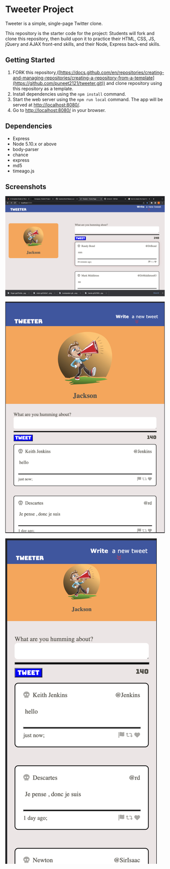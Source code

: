 # Tweeter Project

Tweeter is a simple, single-page Twitter clone.

This repository is the starter code for the project: Students will fork and clone this repository, then build upon it to practice their HTML, CSS, JS, jQuery and AJAX front-end skills, and their Node, Express back-end skills.

## Getting Started

1. FORK this repository,([https://docs.github.com/en/repositories/creating-and-managing-repositories/creating-a-repository-from-a-template](https://github.com/puneet2121/tweeter.git)) and clone repository using this repository as a template.
2. Install dependencies using the `npm install` command.
3. Start the web server using the `npm run local` command. The app will be served at <http://localhost:8080/>.
4. Go to <http://localhost:8080/> in your browser.

## Dependencies

- Express
- Node 5.10.x or above
- body-parser
- chance
- express
- md5
- timeago.js

## Screenshots

!["screenshot of tweeter desktop version"](https://github.com/puneet2121/tweeter/blob/bf48cdbad8f16b48c07541b703b2397c8b542828/docs/Screen%20Shot%202022-05-27%20at%201.32.00%20AM.png)

!["screenshot of tweeter tablet version"](https://github.com/puneet2121/tweeter/blob/bf48cdbad8f16b48c07541b703b2397c8b542828/docs/Screen%20Shot%202022-05-27%20at%203.02.00%20PM.png)

!["screenshot of tweeter Mobile version"](https://github.com/puneet2121/tweeter/blob/bf48cdbad8f16b48c07541b703b2397c8b542828/docs/Screen%20Shot%202022-05-27%20at%203.01.39%20PM.png)
